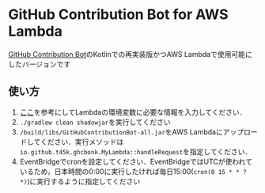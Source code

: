 # GitHub Contribution Bot for AWS Lambda
[GitHub Contribution Bot](https://github.com/T45K/GithubContributionBot)のKotlinでの再実装版かつAWS Lambdaで使用可能にしたバージョンです<br>

## 使い方
1. [ここ](https://github.com/T45K/GithubContributionBot)を参考にしてLambdaの環境変数に必要な情報を入力してください．
2. `./gradlew clean shadowjar`を実行してください
3. `/build/libs/GitHubContributionBot-all.jar`をAWS Lambdaにアップロードしてください．実行メソッドは`io.github.t45k.ghcbonk.MyLambda::handleRequest`を指定してください．
4. EventBridgeでcronを設定してください．EventBridgeではUTCが使われているため，日本時間の0:00に実行したければ毎日15:00(`cron(0 15 * * ? *)`)に実行するように指定してください
